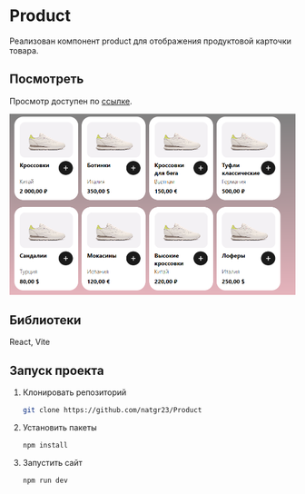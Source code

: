 # Product

Реализован компонент product для отображения продуктовой карточки товара.

## Посмотреть
 Просмотр доступен по [ссылке](https://natgr23.github.io/Product/).

 ![Превью](prev.PNG)

 ## Библиотеки
 React, Vite

 ## Запуск проекта
1. Клонировать репозиторий
   ```sh
   git clone https://github.com/natgr23/Product
   ```
2. Установить пакеты
   ```sh
   npm install
   ```
3. Запустить сайт
   ```sh
   npm run dev
   ```
